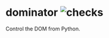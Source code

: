 # dominator ![checks](https://github.com/FFY00/dominator/workflows/checks/badge.svg)

Control the DOM from Python.
